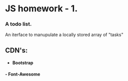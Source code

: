 # JS homework - 1.
  
### A todo list.
An iterface to manupulate a locally stored array of "tasks"

## CDN's:
  - #### Bootstrap
  #### - Font-Awesome
